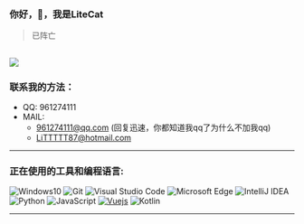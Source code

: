 ### 你好，👋，我是LiteCat

> 已阵亡
 
![](https://raw.githubusercontent.com/LiteCat0905/LiteCat0905/main/event-2.gif)
----
### 联系我的方法：
- QQ: 961274111
- MAIL: 
  - 961274111@qq.com (回复迅速，你都知道我qq了为什么不加我qq)
  - LiTTTTT87@hotmail.com
----
### 正在使用的工具和编程语言:
![Windows10](https://img.shields.io/badge/Windows-10-2376bc?style=flat-square&logo=windows&logoColor=ffffff)
![Git](https://img.shields.io/badge/Git-F05032?style=flat-square&logo=Git&logoColor=white)
![Visual Studio Code](https://img.shields.io/badge/Visual_Studio_Code-007ACC?style=flat-square&logo=Visual-Studio-Code&logoColor=white)
![Microsoft Edge](https://img.shields.io/badge/Microsoft_Edge-0078D7?style=flat-square&logo=Microsoft-Edge&logoColor=white)
![IntelliJ IDEA](https://img.shields.io/badge/-IntelliJ%20IDEA-000000.svg?logo=intellijidea&style=flat-square)
![Python](https://img.shields.io/badge/Python-3776AB?style=flat-square&logo=Python&logoColor=white)
![JavaScript](https://img.shields.io/badge/JavaScript-F7DF1E?style=flat-square&logo=JavaScript&logoColor=white)
[![Vuejs](https://img.shields.io/badge/-Vue.js-4fc08d?style=flat-square&logo=vue.js&logoColor=ffffff)](https://vuejs.org/)
![Kotlin](https://img.shields.io/badge/-Kotlin-0095D5.svg?logo=kotlin&style=flat-square)

----
